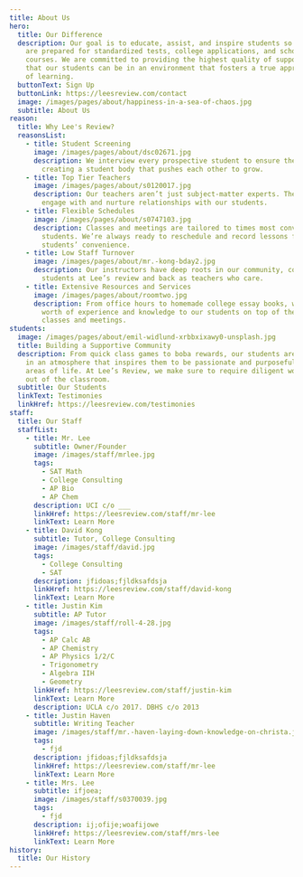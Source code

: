 ```yaml
---
title: About Us
hero:
  title: Our Difference
  description: Our goal is to educate, assist, and inspire students so that they
    are prepared for standardized tests, college applications, and school
    courses. We are committed to providing the highest quality of support so
    that our students can be in an environment that fosters a true appreciation
    of learning.
  buttonText: Sign Up
  buttonLink: https://leesreview.com/contact
  image: /images/pages/about/happiness-in-a-sea-of-chaos.jpg
  subtitle: About Us
reason:
  title: Why Lee's Review?
  reasonsList:
    - title: Student Screening
      image: /images/pages/about/dsc02671.jpg
      description: We interview every prospective student to ensure their commitment,
        creating a student body that pushes each other to grow.
    - title: Top Tier Teachers
      image: /images/pages/about/s0120017.jpg
      description: Our teachers aren’t just subject-matter experts. They know how to
        engage with and nurture relationships with our students.
    - title: Flexible Schedules
      image: /images/pages/about/s0747103.jpg
      description: Classes and meetings are tailored to times most convenient for
        students. We’re always ready to reschedule and record lessons for
        students’ convenience.
    - title: Low Staff Turnover
      image: /images/pages/about/mr.-kong-bday2.jpg
      description: Our instructors have deep roots in our community, coming up as
        students at Lee’s review and back as teachers who care.
    - title: Extensive Resources and Services
      image: /images/pages/about/roomtwo.jpg
      description: From office hours to homemade college essay books, we provide years
        worth of experience and knowledge to our students on top of their
        classes and meetings.
students:
  image: /images/pages/about/emil-widlund-xrbbxixawy0-unsplash.jpg
  title: Building a Supportive Community
  description: From quick class games to boba rewards, our students are immersed
    in an atmosphere that inspires them to be passionate and purposeful in all
    areas of life. At Lee’s Review, we make sure to require diligent work in and
    out of the classroom.
  subtitle: Our Students
  linkText: Testimonies
  linkHref: https://leesreview.com/testimonies
staff:
  title: Our Staff
  staffList:
    - title: Mr. Lee
      subtitle: Owner/Founder
      image: /images/staff/mrlee.jpg
      tags:
        - SAT Math
        - College Consulting
        - AP Bio
        - AP Chem
      description: UCI c/o ___
      linkHref: https://leesreview.com/staff/mr-lee
      linkText: Learn More
    - title: David Kong
      subtitle: Tutor, College Consulting
      image: /images/staff/david.jpg
      tags:
        - College Consulting
        - SAT
      description: jfidoas;fjldksafdsja
      linkHref: https://leesreview.com/staff/david-kong
      linkText: Learn More
    - title: Justin Kim
      subtitle: AP Tutor
      image: /images/staff/roll-4-28.jpg
      tags:
        - AP Calc AB
        - AP Chemistry
        - AP Physics 1/2/C
        - Trigonometry
        - Algebra IIH
        - Geometry
      linkHref: https://leesreview.com/staff/justin-kim
      linkText: Learn More
      description: UCLA c/o 2017. DBHS c/o 2013
    - title: Justin Haven
      subtitle: Writing Teacher
      image: /images/staff/mr.-haven-laying-down-knowledge-on-christa.jpg
      tags:
        - fjd
      description: jfidoas;fjldksafdsja
      linkHref: https://leesreview.com/staff/mr-lee
      linkText: Learn More
    - title: Mrs. Lee
      subtitle: ifjoea;
      image: /images/staff/s0370039.jpg
      tags:
        - fjd
      description: ij;ofije;woafijowe
      linkHref: https://leesreview.com/staff/mrs-lee
      linkText: Learn More
history:
  title: Our History
---
```

